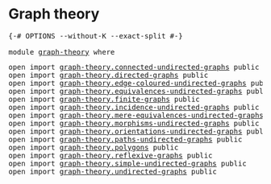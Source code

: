 # Graph theory

<pre class="Agda"><a id="25" class="Symbol">{-#</a> <a id="29" class="Keyword">OPTIONS</a> <a id="37" class="Pragma">--without-K</a> <a id="49" class="Pragma">--exact-split</a> <a id="63" class="Symbol">#-}</a>

<a id="68" class="Keyword">module</a> <a id="75" href="graph-theory.html" class="Module">graph-theory</a> <a id="88" class="Keyword">where</a>
</pre>
<pre class="Agda"><a id="107" class="Keyword">open</a> <a id="112" class="Keyword">import</a> <a id="119" href="graph-theory.connected-undirected-graphs.html" class="Module">graph-theory.connected-undirected-graphs</a> <a id="160" class="Keyword">public</a>
<a id="167" class="Keyword">open</a> <a id="172" class="Keyword">import</a> <a id="179" href="graph-theory.directed-graphs.html" class="Module">graph-theory.directed-graphs</a> <a id="208" class="Keyword">public</a>
<a id="215" class="Keyword">open</a> <a id="220" class="Keyword">import</a> <a id="227" href="graph-theory.edge-coloured-undirected-graphs.html" class="Module">graph-theory.edge-coloured-undirected-graphs</a> <a id="272" class="Keyword">public</a>
<a id="279" class="Keyword">open</a> <a id="284" class="Keyword">import</a> <a id="291" href="graph-theory.equivalences-undirected-graphs.html" class="Module">graph-theory.equivalences-undirected-graphs</a> <a id="335" class="Keyword">public</a>
<a id="342" class="Keyword">open</a> <a id="347" class="Keyword">import</a> <a id="354" href="graph-theory.finite-graphs.html" class="Module">graph-theory.finite-graphs</a> <a id="381" class="Keyword">public</a>
<a id="388" class="Keyword">open</a> <a id="393" class="Keyword">import</a> <a id="400" href="graph-theory.incidence-undirected-graphs.html" class="Module">graph-theory.incidence-undirected-graphs</a> <a id="441" class="Keyword">public</a>
<a id="448" class="Keyword">open</a> <a id="453" class="Keyword">import</a> <a id="460" href="graph-theory.mere-equivalences-undirected-graphs.html" class="Module">graph-theory.mere-equivalences-undirected-graphs</a> <a id="509" class="Keyword">public</a>
<a id="516" class="Keyword">open</a> <a id="521" class="Keyword">import</a> <a id="528" href="graph-theory.morphisms-undirected-graphs.html" class="Module">graph-theory.morphisms-undirected-graphs</a> <a id="569" class="Keyword">public</a>
<a id="576" class="Keyword">open</a> <a id="581" class="Keyword">import</a> <a id="588" href="graph-theory.orientations-undirected-graphs.html" class="Module">graph-theory.orientations-undirected-graphs</a> <a id="632" class="Keyword">public</a>
<a id="639" class="Keyword">open</a> <a id="644" class="Keyword">import</a> <a id="651" href="graph-theory.paths-undirected-graphs.html" class="Module">graph-theory.paths-undirected-graphs</a> <a id="688" class="Keyword">public</a>
<a id="695" class="Keyword">open</a> <a id="700" class="Keyword">import</a> <a id="707" href="graph-theory.polygons.html" class="Module">graph-theory.polygons</a> <a id="729" class="Keyword">public</a>
<a id="736" class="Keyword">open</a> <a id="741" class="Keyword">import</a> <a id="748" href="graph-theory.reflexive-graphs.html" class="Module">graph-theory.reflexive-graphs</a> <a id="778" class="Keyword">public</a>
<a id="785" class="Keyword">open</a> <a id="790" class="Keyword">import</a> <a id="797" href="graph-theory.simple-undirected-graphs.html" class="Module">graph-theory.simple-undirected-graphs</a> <a id="835" class="Keyword">public</a>
<a id="842" class="Keyword">open</a> <a id="847" class="Keyword">import</a> <a id="854" href="graph-theory.undirected-graphs.html" class="Module">graph-theory.undirected-graphs</a> <a id="885" class="Keyword">public</a>
</pre>